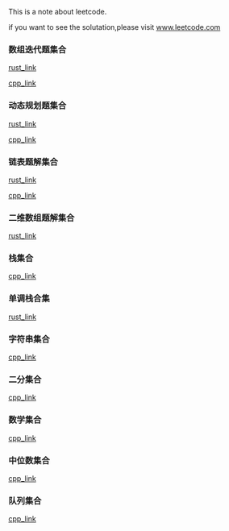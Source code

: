This is a note about leetcode.

if you want to see the solutation,please visit www.leetcode.com

### 数组迭代题集合
[rust_link](https://github.com/lsill/leetcode/blob/main/arr_demo/readme.md)

[cpp_link](https://github.com/lsill/leetcode/blob/main/c_leetcode/src/arr_pra/readme.md)

### 动态规划题集合
[rust_link](https://github.com/lsill/leetcode/blob/main/dp_demo/readme.md)

[cpp_link](https://github.com/lsill/leetcode/blob/main/c_leetcode/src/dp_pra/readme.md)

### 链表题解集合
[rust_link](https://github.com/lsill/leetcode/blob/main/list_demo/readme.md)

[cpp_link](https://github.com/lsill/leetcode/blob/main/c_leetcode/src/list_pra/readme.md)

### 二维数组题解集合
[rust_link](https://github.com/lsill/leetcode/blob/main/matrix_demo/readme.md)

### 栈集合
[cpp_link](https://github.com/lsill/leetcode/blob/main/c_leetcode/src/stack_pra/readme.md)

### 单调栈合集
[rust_link](https://github.com/lsill/leetcode/blob/main/arr_demo/readme_ss.md)

### 字符串集合
[cpp_link](https://github.com/lsill/leetcode/blob/main/c_leetcode/src/str_pra/readme.md)


### 二分集合
[cpp_link](https://github.com/lsill/leetcode/blob/main/c_leetcode/src/dichotomy_pra/readme.md)

### 数学集合
[cpp_link](https://github.com/lsill/leetcode/blob/main/c_leetcode/src/math_pra/readme.md)

### 中位数集合
[cpp_link](https://github.com/lsill/leetcode/blob/main/c_leetcode/src/mid_pra/readme.md)

### 队列集合
[cpp_link](https://github.com/lsill/leetcode/blob/main/c_leetcode/src/deque_pra/readme.md)